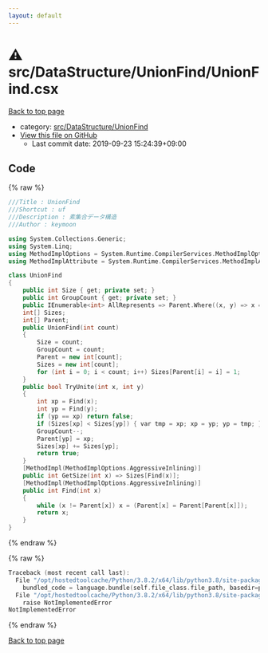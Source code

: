 ```yaml
---
layout: default
---
```


<!-- mathjax config similar to math.stackexchange -->
<script type="text/javascript" async
  src="https://cdnjs.cloudflare.com/ajax/libs/mathjax/2.7.5/MathJax.js?config=TeX-MML-AM_CHTML">
</script>
<script type="text/x-mathjax-config">
  MathJax.Hub.Config({
    TeX: { equationNumbers: { autoNumber: "AMS" }},
    tex2jax: {
      inlineMath: [ ['$','$'] ],
      processEscapes: true
    },
    "HTML-CSS": { matchFontHeight: false },
    displayAlign: "left",
    displayIndent: "2em"
  });
</script>

<script type="text/javascript" src="https://cdnjs.cloudflare.com/ajax/libs/jquery/3.4.1/jquery.min.js"></script>
<script src="https://cdn.jsdelivr.net/npm/jquery-balloon-js@1.1.2/jquery.balloon.min.js" integrity="sha256-ZEYs9VrgAeNuPvs15E39OsyOJaIkXEEt10fzxJ20+2I=" crossorigin="anonymous"></script>
<script type="text/javascript" src="../../../../assets/js/copy-button.js"></script>
<link rel="stylesheet" href="../../../../assets/css/copy-button.css" />


# :warning: src/DataStructure/UnionFind/UnionFind.csx

<a href="../../../../index.html">Back to top page</a>

* category: <a href="../../../../index.html#657c57e2fafbaee71dc36bfd3721bb15">src/DataStructure/UnionFind</a>
* <a href="{{ site.github.repository_url }}/blob/master/src/DataStructure/UnionFind/UnionFind.csx">View this file on GitHub</a>
    - Last commit date: 2019-09-23 15:24:39+09:00




## Code

<a id="unbundled"></a>
{% raw %}
```cpp
﻿///Title : UnionFind
///Shortcut : uf
///Description : 素集合データ構造
///Author : keymoon

using System.Collections.Generic;
using System.Linq;
using MethodImplOptions = System.Runtime.CompilerServices.MethodImplOptions;
using MethodImplAttribute = System.Runtime.CompilerServices.MethodImplAttribute;

class UnionFind
{
    public int Size { get; private set; }
    public int GroupCount { get; private set; }
    public IEnumerable<int> AllRepresents => Parent.Where((x, y) => x == y);
    int[] Sizes;
    int[] Parent;
    public UnionFind(int count)
    {
        Size = count;
        GroupCount = count;
        Parent = new int[count];
        Sizes = new int[count];
        for (int i = 0; i < count; i++) Sizes[Parent[i] = i] = 1;
    }
    public bool TryUnite(int x, int y)
    {
        int xp = Find(x);
        int yp = Find(y);
        if (yp == xp) return false;
        if (Sizes[xp] < Sizes[yp]) { var tmp = xp; xp = yp; yp = tmp; }
        GroupCount--;
        Parent[yp] = xp;
        Sizes[xp] += Sizes[yp];
        return true;
    }
    [MethodImpl(MethodImplOptions.AggressiveInlining)]
    public int GetSize(int x) => Sizes[Find(x)];
    [MethodImpl(MethodImplOptions.AggressiveInlining)]
    public int Find(int x)
    {
        while (x != Parent[x]) x = (Parent[x] = Parent[Parent[x]]);
        return x;
    }
}
```
{% endraw %}

<a id="bundled"></a>
{% raw %}
```cpp
Traceback (most recent call last):
  File "/opt/hostedtoolcache/Python/3.8.2/x64/lib/python3.8/site-packages/onlinejudge_verify/docs.py", line 340, in write_contents
    bundled_code = language.bundle(self.file_class.file_path, basedir=pathlib.Path.cwd())
  File "/opt/hostedtoolcache/Python/3.8.2/x64/lib/python3.8/site-packages/onlinejudge_verify/languages/csharpscript.py", line 110, in bundle
    raise NotImplementedError
NotImplementedError

```
{% endraw %}

<a href="../../../../index.html">Back to top page</a>

